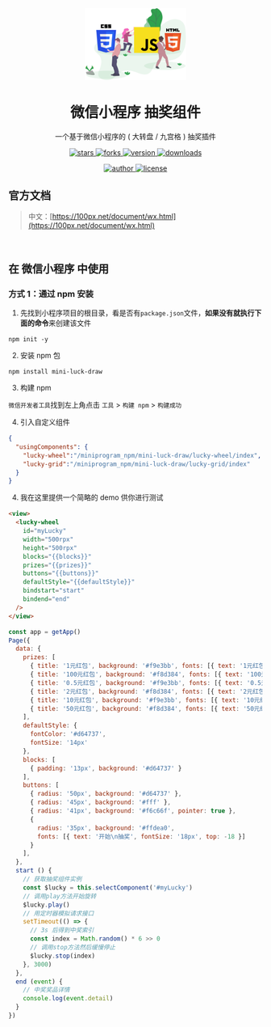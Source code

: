 
<div align="center">
  <img src="https://raw.githubusercontent.com/LuckDraw/lucky-canvas/master/web.svg" width="200" alt="logo" />
  <h1>微信小程序 抽奖组件</h1>
  <p>一个基于微信小程序的 ( 大转盘 / 九宫格 ) 抽奖插件</p>
  <p>
    <a href="https://github.com/buuing/mini-luck-draw/stargazers" target="_black">
      <img src="https://img.shields.io/github/stars/buuing/mini-luck-draw?color=%23ffca28&logo=github&style=flat-square" alt="stars" />
    </a>
    <a href="https://github.com/buuing/mini-luck-draw/network/members" target="_black">
      <img src="https://img.shields.io/github/forks/buuing/mini-luck-draw?color=%23ffca28&logo=github&style=flat-square" alt="forks" />
    </a>
    <a href="https://www.npmjs.com/package/mini-luck-draw" target="_black">
      <img src="https://img.shields.io/github/package-json/v/buuing/mini-luck-draw?color=%23ffca28&logo=npm&style=flat-square" alt="version" />
    </a>
    <a href="https://www.npmjs.com/package/mini-luck-draw" target="_black">
      <img src="https://img.shields.io/npm/dm/mini-luck-draw?color=%23ffca28&logo=npm&style=flat-square" alt="downloads" />
    </a>
  </p>
  <p>
    <a href="https://github.com/buuing" target="_black">
      <img src="https://img.shields.io/badge/Author-%20buuing%20-7289da.svg?&logo=github&style=flat-square" alt="author" />
    </a>
    <a href="https://github.com/buuing/mini-luck-draw/blob/master/LICENSE" target="_black">
      <img src="https://img.shields.io/github/license/buuing/mini-luck-draw?color=%232DCE89&logo=github&style=flat-square" alt="license" />
    </a>
  </p>
</div>

## 官方文档

> 中文：[https://100px.net/document/wx.html](https://100px.net/document/wx.html)

<br />

## 在 微信小程序 中使用

### 方式 1：通过 npm 安装

1. 先找到小程序项目的根目录，看是否有`package.json`文件，**如果没有就执行下面的命令**来创建该文件

```shell
npm init -y
```

2. 安装 npm 包

```shell
npm install mini-luck-draw
```

3. 构建 npm

`微信开发者工具`找到左上角点击 `工具` > `构建 npm` > `构建成功`

4. 引入自定义组件

```json
{
  "usingComponents": {
    "lucky-wheel":"/miniprogram_npm/mini-luck-draw/lucky-wheel/index",
    "lucky-grid":"/miniprogram_npm/mini-luck-draw/lucky-grid/index"
  }
}
```

4. 我在这里提供一个简略的 demo 供你进行测试

```html
<view>
  <lucky-wheel
    id="myLucky"
    width="500rpx"
    height="500rpx"
    blocks="{{blocks}}"
    prizes="{{prizes}}"
    buttons="{{buttons}}"
    defaultStyle="{{defaultStyle}}"
    bindstart="start"
    bindend="end"
  />
</view>
```

```js
const app = getApp()
Page({
  data: {
    prizes: [
      { title: '1元红包', background: '#f9e3bb', fonts: [{ text: '1元红包', top: '18%' }] },
      { title: '100元红包', background: '#f8d384', fonts: [{ text: '100元红包', top: '18%' }] },
      { title: '0.5元红包', background: '#f9e3bb', fonts: [{ text: '0.5元红包', top: '18%' }] },
      { title: '2元红包', background: '#f8d384', fonts: [{ text: '2元红包', top: '18%' }] },
      { title: '10元红包', background: '#f9e3bb', fonts: [{ text: '10元红包', top: '18%' }] },
      { title: '50元红包', background: '#f8d384', fonts: [{ text: '50元红包', top: '18%' }] },
    ],
    defaultStyle: {
      fontColor: '#d64737',
      fontSize: '14px'
    },
    blocks: [
      { padding: '13px', background: '#d64737' }
    ],
    buttons: [
      { radius: '50px', background: '#d64737' },
      { radius: '45px', background: '#fff' },
      { radius: '41px', background: '#f6c66f', pointer: true },
      {
        radius: '35px', background: '#ffdea0',
        fonts: [{ text: '开始\n抽奖', fontSize: '18px', top: -18 }]
      }
    ],
  },
  start () {
    // 获取抽奖组件实例
    const $lucky = this.selectComponent('#myLucky')
    // 调用play方法开始旋转
    $lucky.play()
    // 用定时器模拟请求接口
    setTimeout(() => {
      // 3s 后得到中奖索引
      const index = Math.random() * 6 >> 0
      // 调用stop方法然后缓慢停止
      $lucky.stop(index)
    }, 3000)
  },
  end (event) {
    // 中奖奖品详情
    console.log(event.detail)
  }
})
```
